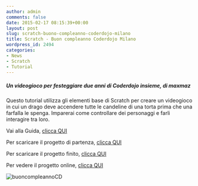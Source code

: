 ```yaml
---
author: admin
comments: false
date: 2015-02-17 08:15:39+00:00
layout: post
slug: scratch-buono-compleanno-coderdojo-milano
title: Scratch - Buon compleanno Coderdojo Milano
wordpress_id: 2494
categories:
- News
- Scratch
- Tutorial
---
```


##### Un videogioco per festeggiare due anni di Coderdojo insieme, di maxmaz


Questo tutorial utilizza gli elementi base di Scratch per creare un videogioco in cui un drago deve accendere tutte le candeline di una torta prima che una farfalla le spenga. Imparerai come controllare dei personaggi e farli interagire tra loro.

Vai alla Guida, [clicca QUI](https://drive.google.com/file/d/0B2acWmxEoKDkWVN3SDBkdUc5ZkE/view?usp=sharing)

Per scaricare il progetto di partenza, [clicca QUI](https://drive.google.com/open?id=0B2acWmxEoKDkcFAxX0R5dVZFVU0&authuser=0)

Per scaricare il progetto finito, [clicca QUI](https://drive.google.com/file/d/0B2acWmxEoKDkOGJGa0t3QlFvbTg)

Per vedere il progetto online, [clicca QUI](http://scratch.mit.edu/projects/47969402/)



![buoncompleannoCD](http://coderdojomilano.it/wp-content/uploads/2015/02/buoncompleannoCD.jpg)

